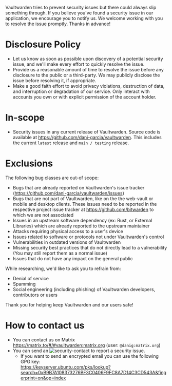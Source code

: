 Vaultwarden tries to prevent security issues but there could always slip something through.
If you believe you've found a security issue in our application, we encourage you to
notify us. We welcome working with you to resolve the issue promptly. Thanks in advance!

# Disclosure Policy

- Let us know as soon as possible upon discovery of a potential security issue, and we'll make every
  effort to quickly resolve the issue.
- Provide us a reasonable amount of time to resolve the issue before any disclosure to the public or a
  third-party. We may publicly disclose the issue before resolving it, if appropriate.
- Make a good faith effort to avoid privacy violations, destruction of data, and interruption or
  degradation of our service. Only interact with accounts you own or with explicit permission of the
  account holder.

# In-scope

- Security issues in any current release of Vaultwarden. Source code is available at https://github.com/dani-garcia/vaultwarden. This includes the current `latest` release and `main / testing` release.

# Exclusions

The following bug classes are out-of scope:

- Bugs that are already reported on Vaultwarden's issue tracker (https://github.com/dani-garcia/vaultwarden/issues)
- Bugs that are not part of Vaultwarden, like on the the web-vault or mobile and desktop clients. These issues need to be reported in the respective project issue tracker at https://github.com/bitwarden to which we are not associated
- Issues in an upstream software dependency (ex: Rust, or External Libraries) which are already reported to the upstream maintainer
- Attacks requiring physical access to a user's device
- Issues related to software or protocols not under Vaultwarden's control
- Vulnerabilities in outdated versions of Vaultwarden
- Missing security best practices that do not directly lead to a vulnerability (You may still report them as a normal issue)
- Issues that do not have any impact on the general public

While researching, we'd like to ask you to refrain from:

- Denial of service
- Spamming
- Social engineering (including phishing) of Vaultwarden developers, contributors or users

Thank you for helping keep Vaultwarden and our users safe!

# How to contact us

- You can contact us on Matrix https://matrix.to/#/#vaultwarden:matrix.org (user: `@danig:matrix.org`)
- You can send an ![security-contact](/.github/security-contact.gif) to report a security issue.
  - If you want to send an encrypted email you can use the following GPG key:<br>
    https://keyserver.ubuntu.com/pks/lookup?search=0xB9B7A108373276BF3C0406F9FC8A7D14C3CD543A&fingerprint=on&op=index
